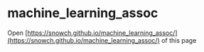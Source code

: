# machine_learning_assoc

Open [https://snowch.github.io/machine_learning_assoc/](https://snowch.github.io/machine_learning_assoc/) of this page 
